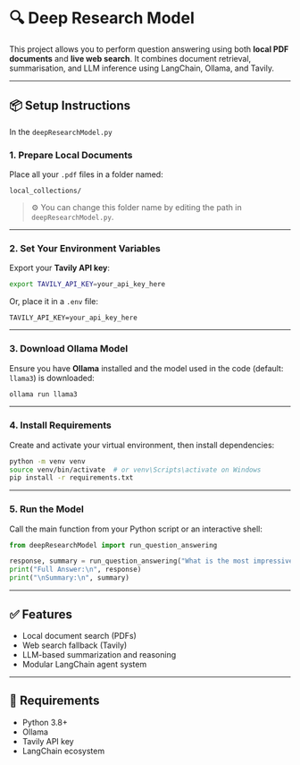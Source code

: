# 🔍 Deep Research Model

This project allows you to perform question answering using both **local PDF documents** and **live web search**. It combines document retrieval, summarisation, and LLM inference using LangChain, Ollama, and Tavily.

---

## 📦 Setup Instructions

In the  `deepResearchModel.py`

### 1. Prepare Local Documents
Place all your `.pdf` files in a folder named:

```
local_collections/
```

> ⚙️ You can change this folder name by editing the path in `deepResearchModel.py`.

---

### 2. Set Your Environment Variables

Export your **Tavily API key**:

```bash
export TAVILY_API_KEY=your_api_key_here
```

Or, place it in a `.env` file:

```
TAVILY_API_KEY=your_api_key_here
```

---

### 3. Download Ollama Model

Ensure you have **Ollama** installed and the model used in the code (default: `llama3`) is downloaded:

```bash
ollama run llama3
```

---

### 4. Install Requirements

Create and activate your virtual environment, then install dependencies:

```bash
python -m venv venv
source venv/bin/activate  # or venv\Scripts\activate on Windows
pip install -r requirements.txt
```

---

### 5. Run the Model

Call the main function from your Python script or an interactive shell:

```python
from deepResearchModel import run_question_answering

response, summary = run_question_answering("What is the most impressive project?")
print("Full Answer:\n", response)
print("\nSummary:\n", summary)
```

---

## ✅ Features

- Local document search (PDFs)
- Web search fallback (Tavily)
- LLM-based summarization and reasoning
- Modular LangChain agent system

---

## 🧠 Requirements

- Python 3.8+
- Ollama
- Tavily API key
- LangChain ecosystem

